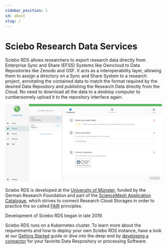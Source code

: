 ```yaml
---
sidebar_position: 1
id: about
slug: /
---
```

# Sciebo Research Data Services

Sciebo RDS allows researchers to export research data directly from Enterprise Sync and Share (EFSS) Systems like Owncloud to Data Repositories like Zenodo and OSF. It acts as a interoperability layer, allowing them to assign a directory on a Sync and Share System to a research project, annotating the contained data to match the format required by the desired Data Repository and publishing the Research Data directly from the Cloud. No need to download all the data to a desktop computer to cumbersomely upload it to the repository interface again.



[![](../../static/img/screenshot001.png)](../../static/img/screenshot001.png)



Sciebo RDS is developed at the [University of Münster](http://uni-muenster.de), funded by the German Research Foundation and part of the [ScienceMesh Application Catalogue](https://sciencemesh.io/catalogue.html), which strives to connect Research Cloud Storages in order to practice the so called [FAIR](https://www.nature.com/articles/sdata201618) principles.

Development of Sciebo RDS began in late 2019.

Sciebo RDS runs on a Kubernetes cluster. To learn more about the requirements and how to deploy your own Sciebo RDS instance, have a look at our [Getting Started](../gettingstarted/) guide or dive into the deep end by [developing a connector](../documentation/development/contributing/developing-connectors.md) for your favorite Data Respository or processing Software.

